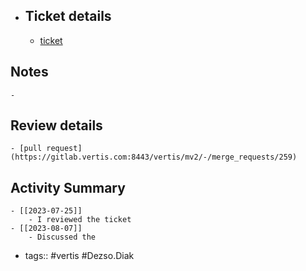 - ## Ticket details
	- [ticket](https://gitlab.vertis.com:8443/vertis/mv2/-/issues/6162)
## Notes
	-
## Review details
	- [pull request](https://gitlab.vertis.com:8443/vertis/mv2/-/merge_requests/259)
## Activity Summary
	- [[2023-07-25]]
		- I reviewed the ticket
	- [[2023-08-07]]
		- Discussed the
- tags:: #vertis #Dezso.Diak